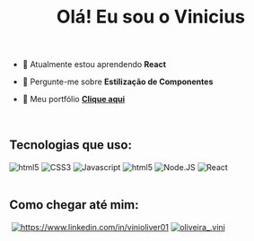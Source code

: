 <h2 align="center" style="font-size:32px; font-weight:bold">Olá! Eu sou o Vinicius</h2>
</br>

- 🌱 Atualmente estou aprendendo **React**

- 💬 Pergunte-me sobre **Estilização de Componentes**

- 📁 Meu portfólio **[Clique aqui](https://vinioliver01.github.io)**

<div style="display: inline_block"><br/>
    <h2>Tecnologias que uso:</h2>
    <img align="center" alt="html5" src="https://img.shields.io/badge/HTML5-E34F26?style=for-the-badge&logo=html5&logoColor=white" />
    <img align="center" alt="CSS3" src="https://img.shields.io/badge/CSS3-1572B6?style=for-the-badge&logo=css3&logoColor=white" />
    <img align="center" alt="Javascript" src="https://img.shields.io/badge/JavaScript-F7DF1E?style=for-the-badge&logo=javascript&logoColor=black" />
    <img align="center" alt="html5" src="https://img.shields.io/badge/TypeScript-007ACC?style=for-the-badge&logo=typescript&logoColor=white" />
    <img align="center" alt="Node.JS" src="https://img.shields.io/badge/Node.js-43853D?style=for-the-badge&logo=node.js&logoColor=white" />    
    <img align="center" alt="React" src="https://img.shields.io/badge/React-20232A?style=for-the-badge&logo=react&logoColor=61DAFB" />

<div style="display: inline_block"><br/>
    <h2>Como chegar até mim:</h2>
    <a href="mailto:vinioliver.dev@gmail.com?" target="blank"><img align="center" src="https://img.shields.io/badge/Gmail-D14836?style=for-the-badge&logo=gmail&logoColor=white" alt=""/></a>
    <a href="https://www.linkedin.com/in/vinioliver01" target="blank"><img align="center" src="https://img.shields.io/badge/LinkedIn-0077B5?style=for-the-badge&logo=linkedin&logoColor=white" alt="https://www.linkedin.com/in/vinioliver01"/></a>
    <a href="https://instagram.com/oliveira_.vini" target="blank"><img align="center" src="https://img.shields.io/badge/Instagram-E4405F?style=for-the-badge&logo=instagram&logoColor=white" alt="oliveira_.vini"/></a>
